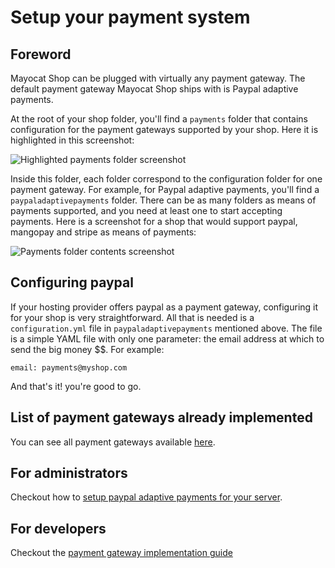 <!--
  layout: documentation-with-menu
  title: Setup your payment system
  -->

Setup your payment system
=========================

Foreword
--------

Mayocat Shop can be plugged with virtually any payment gateway. The default payment gateway Mayocat Shop ships with is Paypal adaptive payments.

At the root of your shop folder, you'll find a ```payments``` folder that contains configuration for the payment gateways supported by your shop. Here it is highlighted in this screenshot:

![Highlighted payments folder screenshot](/images/payments-folder-highlighted.png "Highlighted payments folder")

Inside this folder, each folder correspond to the configuration folder for one payment gateway. For example, for Paypal adaptive payments, you'll find a ```paypaladaptivepayments``` folder. There can be as many folders as means of payments supported, and you need at least one to start accepting payments. Here is a screenshot for a shop that would support paypal, mangopay and stripe as means of payments:

![Payments folder contents screenshot](/images/payments-folder-contents.png "Payments folder contents")

Configuring paypal
------------------

If your hosting provider offers paypal as a payment gateway, configuring it for your shop is very straightforward. All that is needed is a ```configuration.yml``` file in ```paypaladaptivepayments``` mentioned above. The file is a simple YAML file with only one parameter: the email address at which to send the big money $$. For example:

    email: payments@myshop.com

And that's it! you're good to go.


List of payment gateways already implemented
--------------------------------------------

You can see all payment gateways available [here](https://github.com/mayocat/payment-gateways).

For administrators
------------------

Checkout how to [setup paypal adaptive payments for your server](/paypaladaptivepayments-setup).

For developers
--------------

Checkout the [payment gateway implementation guide](/implementing-a-payment-gateway)
